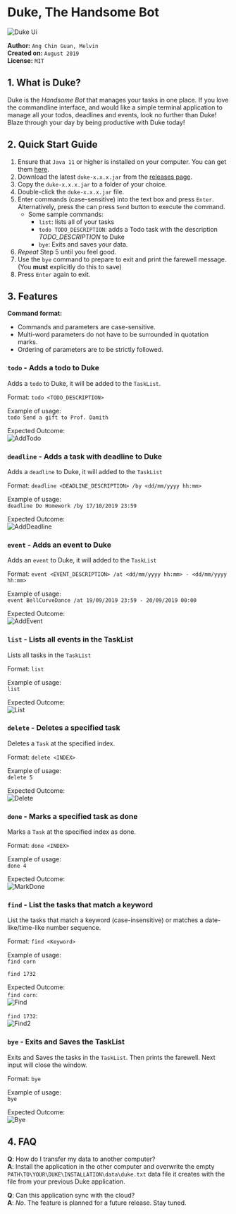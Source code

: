 [Ui]: Ui.png
[AddTodo]:AddTodo.png
[AddDeadline]:AddDeadline.png
[AddEvent]:AddEvent.png
[List]:List.png
[Delete]:Delete.png
[MarkDone]:MarkDone.png
[Find]:Find.png
[Find2]:Find2.png
[Bye]:Bye.png

# Duke, The Handsome Bot

![Duke Ui][Ui]

**Author:** `Ang Chin Guan, Melvin` <br>
**Created on:** `August 2019` <br>
**License:** `MIT` <br>

## 1. What is Duke?

Duke is the *Handsome Bot* that manages your tasks in one place. 
If you love the commandline interface, 
and would like a simple terminal application to manage all your todos, deadlines and events,
look no further than Duke!
Blaze through your day by being productive with Duke today! 

## 2. Quick Start Guide

1. Ensure that `Java 11` or higher is installed on your computer. 
You can get them [here](https://www.oracle.com/technetwork/java/javase/downloads/index.html). 
2. Download the latest `duke-x.x.x.jar` from the [releases page](https://github.com/krusagiz/duke/releases).
3. Copy the `duke-x.x.x.jar` to a folder of your choice.
4. Double-click the `duke-x.x.x.jar` file.
5. Enter commands (case-sensitive) into the text box and press `Enter`. Alternatively, press the can press `Send` button to execute the command.
    - Some sample commands:
        - `list`: lists all of your tasks
        - `todo TODO_DESCRIPTION`: adds a Todo task with the description *TODO_DESCRIPTION* to Duke
        - `bye`: Exits and saves your data.
6. *Repeat* Step 5 until you feel good.
7. Use the `bye` command to prepare to exit and print the farewell message. 
(You **must** explicitly do this to save)
8. Press `Enter` again to exit.

## 3. Features

**Command format:**
- Commands and parameters are case-sensitive.
- Multi-word parameters do not have to be surrounded in quotation marks.
- Ordering of parameters are to be strictly followed.

### `todo` - Adds a todo to Duke

Adds a `todo` to Duke, it will be added to the `TaskList`.

Format: `todo <TODO_DESCRIPTION>` <br>

Example of usage: <br>
`todo Send a gift to Prof. Damith` 

Expected Outcome: <br>
![AddTodo][AddTodo]

### `deadline` - Adds a task with deadline to Duke

Adds a `deadline` to Duke, it will added to the `TaskList`

Format: `deadline <DEADLINE_DESCRIPTION> /by <dd/mm/yyyy hh:mm>`

Example of usage: <br>
`deadline Do Homework /by 17/10/2019 23:59`

Expected Outcome: <br>
![AddDeadline][AddDeadline]

### `event` - Adds an event to Duke

Adds an `event` to Duke, it will added to the `TaskList`

Format: `event <EVENT_DESCRIPTION> /at <dd/mm/yyyy hh:mm> - <dd/mm/yyyy hh:mm>`

Example of usage: <br>
`event BellCurveDance /at 19/09/2019 23:59 - 20/09/2019 00:00`

Expected Outcome: <br>
![AddEvent][AddEvent]

### `list` - Lists all events in the TaskList

Lists all tasks in the `TaskList`

Format: `list`

Example of usage: <br>
`list`

Expected Outcome: <br>
![List][List]

### `delete` - Deletes a specified task

Deletes a `Task` at the specified index.

Format: `delete <INDEX>`

Example of usage: <br>
`delete 5`

Expected Outcome: <br>
![Delete][Delete]

### `done` - Marks a specified task as done

Marks a `Task` at the specified index as done.

Format: `done <INDEX>`

Example of usage: <br>
`done 4`

Expected Outcome: <br>
![MarkDone][MarkDone]

### `find` - List the tasks that match a keyword

List the tasks that match a keyword (case-insensitive) or matches a date-like/time-like number sequence. 

Format: `find <Keyword>`

Example of usage: <br>
`find corn`

`find 1732`

Expected Outcome: <br>
`find corn`: <br>
![Find][Find]

`find 1732`: <br>
![Find2][Find2]

### `bye` - Exits and Saves the TaskList

Exits and Saves the tasks in the `TaskList`. Then prints the farewell.
Next input will close the window.

Format: `bye`

Example of usage: <br>
`bye`

Expected Outcome: <br>
![Bye][Bye]

## 4. FAQ

**Q**: How do I transfer my data to another computer? <br>
**A**: Install the application in the other computer 
and overwrite the empty `PATH\TO\YOUR\DUKE\INSTALLATION\data\duke.txt` data file it creates
with the file from your previous Duke application.

**Q**: Can this application sync with the cloud? <br>
**A**: *No*. The feature is planned for a future release. Stay tuned.




